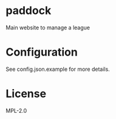 # paddock

Main website to manage a league

# Configuration

See config.json.example for more details.

# License

MPL-2.0